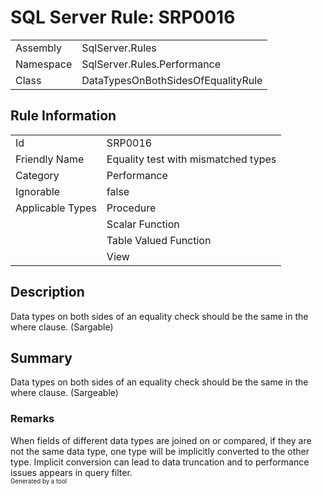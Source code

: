 ﻿# SQL Server Rule: SRP0016
  
|    |    |
|----|----|
| Assembly | SqlServer.Rules |
| Namespace | SqlServer.Rules.Performance |
| Class | DataTypesOnBothSidesOfEqualityRule |
  
## Rule Information
  
|    |    |
|----|----|
| Id | SRP0016 |
| Friendly Name | Equality test with mismatched types |
| Category | Performance |
| Ignorable | false |
| Applicable Types | Procedure  |
|   | Scalar Function |
|   | Table Valued Function |
|   | View |
  
## Description
  
Data types on both sides of an equality check should be the same in the where clause. (Sargable)
  
## Summary
  
Data types on both sides of an equality check should be the same in the where clause.  (Sargeable)
  
### Remarks
  
When fields of different data types are joined on or compared, if they are not the same data
type, one type will be implicitly converted to the other type. Implicit conversion can lead
to data truncation and to performance issues appears in query filter.  
<sub><sup>Generated by a tool</sup></sub>
